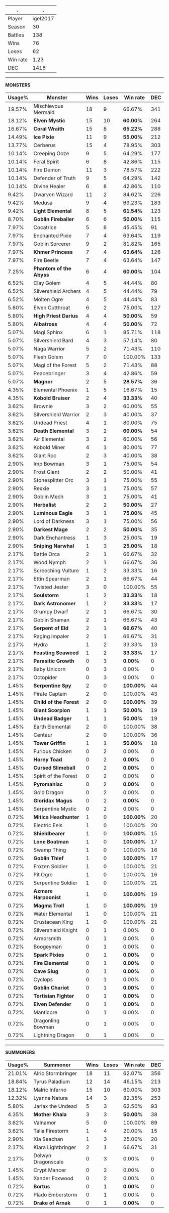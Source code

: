 .|.
|-|-
Player|igel2017
Season|30
Battles|138
Wins|76
Loses|62
Win rate|1.23
DEC|1416

---
**MONSTERS**

Usage%|Monster|Wins|Loses|Win rate|DEC|
-|-|-|-|-|-|
19.57%|Mischievous Mermaid|18|9|66.67%|341|
18.12%|**Elven Mystic**|15|10|**60.00%**|264|
16.67%|**Coral Wraith**|15|8|**65.22%**|288|
14.49%|**Ice Pixie**|11|9|**55.00%**|212|
13.77%|Cerberus|15|4|78.95%|303|
10.14%|Creeping Ooze|9|5|64.29%|177|
10.14%|Feral Spirit|6|8|42.86%|115|
10.14%|Fire Demon|11|3|78.57%|222|
10.14%|Defender of Truth|9|5|64.29%|142|
10.14%|Divine Healer|6|8|42.86%|110|
9.42%|Dwarven Wizard|11|2|84.62%|226|
9.42%|Medusa|9|4|69.23%|183|
9.42%|**Light Elemental**|8|5|**61.54%**|123|
8.70%|**Goblin Fireballer**|6|6|**50.00%**|115|
7.97%|Cocatrice|5|6|45.45%|91|
7.97%|Enchanted Pixie|7|4|63.64%|119|
7.97%|Goblin Sorcerer|9|2|81.82%|165|
7.97%|**Khmer Princess**|7|4|**63.64%**|126|
7.97%|Fire Beetle|7|4|63.64%|147|
7.25%|**Phantom of the Abyss**|6|4|**60.00%**|104|
6.52%|Clay Golem|4|5|44.44%|80|
6.52%|Silvershield Archers|4|5|44.44%|79|
6.52%|Molten Ogre|4|5|44.44%|83|
5.80%|Elven Cutthroat|6|2|75.00%|127|
5.80%|**High Priest Darius**|4|4|**50.00%**|59|
5.80%|**Albatross**|4|4|**50.00%**|72|
5.07%|Magi Sphinx|6|1|85.71%|118|
5.07%|Silvershield Bard|4|3|57.14%|80|
5.07%|Naga Warrior|5|2|71.43%|110|
5.07%|Flesh Golem|7|0|100.00%|133|
5.07%|Magi of the Forest|5|2|71.43%|88|
5.07%|Peacebringer|3|4|42.86%|59|
5.07%|**Magnor**|2|5|**28.57%**|36|
4.35%|Elemental Phoenix|1|5|16.67%|15|
4.35%|**Kobold Bruiser**|2|4|**33.33%**|40|
3.62%|Brownie|3|2|60.00%|55|
3.62%|Silvershield Warrior|2|3|40.00%|37|
3.62%|Undead Priest|4|1|80.00%|75|
3.62%|**Death Elemental**|3|2|**60.00%**|54|
3.62%|Air Elemental|3|2|60.00%|56|
3.62%|Kobold Miner|4|1|80.00%|77|
3.62%|Giant Roc|2|3|40.00%|38|
2.90%|Imp Bowman|3|1|75.00%|54|
2.90%|Frost Giant|2|2|50.00%|41|
2.90%|Stonesplitter Orc|3|1|75.00%|55|
2.90%|Rexxie|3|1|75.00%|57|
2.90%|Goblin Mech|3|1|75.00%|41|
2.90%|**Herbalist**|2|2|**50.00%**|27|
2.90%|**Luminous Eagle**|3|1|**75.00%**|45|
2.90%|Lord of Darkness|3|1|75.00%|56|
2.90%|**Darkest Mage**|2|2|**50.00%**|35|
2.90%|Dark Enchantress|1|3|25.00%|19|
2.90%|**Sniping Narwhal**|1|3|**25.00%**|18|
2.17%|Battle Orca|2|1|66.67%|32|
2.17%|Wood Nymph|2|1|66.67%|36|
2.17%|Screeching Vulture|1|2|33.33%|16|
2.17%|Ettin Spearman|2|1|66.67%|44|
2.17%|Twisted Jester|3|0|100.00%|55|
2.17%|**Soulstorm**|1|2|**33.33%**|18|
2.17%|**Dark Astronomer**|1|2|**33.33%**|17|
2.17%|Grumpy Dwarf|2|1|66.67%|30|
2.17%|Goblin Shaman|2|1|66.67%|43|
2.17%|**Serpent of Eld**|2|1|**66.67%**|40|
2.17%|Raging Impaler|2|1|66.67%|31|
2.17%|Hydra|1|2|33.33%|13|
2.17%|**Feasting Seaweed**|1|2|**33.33%**|17|
2.17%|**Parasitic Growth**|0|3|**0.00%**|0|
2.17%|Baby Unicorn|0|3|0.00%|0|
2.17%|Octopider|0|3|0.00%|0|
1.45%|**Serpentine Spy**|2|0|**100.00%**|44|
1.45%|Pirate Captain|2|0|100.00%|43|
1.45%|**Child of the Forest**|2|0|**100.00%**|39|
1.45%|**Giant Scorpion**|1|1|**50.00%**|19|
1.45%|**Undead Badger**|1|1|**50.00%**|19|
1.45%|Earth Elemental|2|0|100.00%|38|
1.45%|Centaur|2|0|100.00%|36|
1.45%|**Tower Griffin**|1|1|**50.00%**|18|
1.45%|Furious Chicken|0|2|0.00%|0|
1.45%|**Horny Toad**|0|2|**0.00%**|0|
1.45%|**Cursed Slimeball**|0|2|**0.00%**|0|
1.45%|Spirit of the Forest|0|2|0.00%|0|
1.45%|**Pyromaniac**|0|2|**0.00%**|0|
1.45%|Gold Dragon|0|2|0.00%|0|
1.45%|**Gloridax Magus**|0|2|**0.00%**|0|
1.45%|Serpentine Mystic|0|2|0.00%|0|
0.72%|**Mitica Headhunter**|1|0|**100.00%**|20|
0.72%|Electric Eels|1|0|100.00%|20|
0.72%|**Shieldbearer**|1|0|**100.00%**|15|
0.72%|**Lone Boatman**|1|0|**100.00%**|17|
0.72%|Swamp Thing|1|0|100.00%|16|
0.72%|**Goblin Thief**|1|0|**100.00%**|17|
0.72%|Frozen Soldier|1|0|100.00%|21|
0.72%|Pit Ogre|1|0|100.00%|16|
0.72%|Serpentine Soldier|1|0|100.00%|21|
0.72%|**Azmare Harpoonist**|1|0|**100.00%**|19|
0.72%|**Magma Troll**|1|0|**100.00%**|19|
0.72%|Water Elemental|1|0|100.00%|21|
0.72%|Crustacean King|1|0|100.00%|21|
0.72%|Silvershield Knight|0|1|0.00%|0|
0.72%|Armorsmith|0|1|0.00%|0|
0.72%|Boogeyman|0|1|0.00%|0|
0.72%|**Spark Pixies**|0|1|**0.00%**|0|
0.72%|**Fire Elemental**|0|1|**0.00%**|0|
0.72%|**Cave Slug**|0|1|**0.00%**|0|
0.72%|Cyclops|0|1|0.00%|0|
0.72%|**Goblin Chariot**|0|1|**0.00%**|0|
0.72%|**Tortisian Fighter**|0|1|**0.00%**|0|
0.72%|**Elven Defender**|0|1|**0.00%**|0|
0.72%|Manticore|0|1|0.00%|0|
0.72%|Dragonling Bowman|0|1|0.00%|0|
0.72%|Lightning Dragon|0|1|0.00%|0|

---
**SUMMONERS**

Usage%|Summoner|Wins|Loses|Win rate|DEC|
-|-|-|-|-|-|
21.01%|Alric Stormbringer|18|11|62.07%|356|
18.84%|Tyrus Paladium|12|14|46.15%|213|
18.12%|Malric Inferno|15|10|60.00%|303|
12.32%|Lyanna Natura|14|3|82.35%|253|
5.80%|Jarlax the Undead|5|3|62.50%|93|
4.35%|**Mother Khala**|3|3|**50.00%**|38|
3.62%|Valnamor|5|0|100.00%|89|
3.62%|Talia Firestorm|1|4|20.00%|15|
2.90%|Xia Seachan|1|3|25.00%|20|
2.17%|Kiara Lightbringer|2|1|66.67%|31|
2.17%|Delwyn Dragonscale|0|3|0.00%|0|
1.45%|Crypt Mancer|0|2|0.00%|0|
1.45%|Xander Foxwood|0|2|0.00%|0|
0.72%|**Bortus**|0|1|**0.00%**|0|
0.72%|Plado Emberstorm|0|1|0.00%|0|
0.72%|**Drake of Arnak**|0|1|**0.00%**|0|
